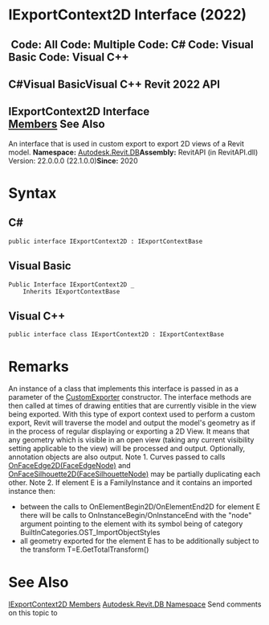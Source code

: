 # IExportContext2D Interface (2022)

﻿
 Code: All Code: Multiple Code: C# Code: Visual Basic Code: Visual C++   
---  
C#Visual BasicVisual C++
Revit 2022 API  
---  
IExportContext2D Interface  
[Members](163d8148-bf24-9bc2-3976-02ebf2388b1a.md "IExportContext2D Members") See Also  
---  
An interface that is used in custom export to export 2D views of a Revit model. 
**Namespace:** [Autodesk.Revit.DB](87546ba7-461b-c646-cbb1-2cb8f5bff8b2.md "Autodesk.Revit.DB Namespace")**Assembly:** RevitAPI (in RevitAPI.dll) Version: 22.0.0.0 (22.1.0.0)**Since:** 2020 
# Syntax
C#  
---  
```text
public interface IExportContext2D : IExportContextBase
```
  
Visual Basic  
---  
```text
Public Interface IExportContext2D _
	Inherits IExportContextBase
```
  
Visual C++  
---  
```text
public interface class IExportContext2D : IExportContextBase
```
  
# Remarks
An instance of a class that implements this interface is passed in as a parameter of the [CustomExporter](d2437433-9183-cbb1-1c67-dedd86db5b5a.md "CustomExporter Class") constructor. The interface methods are then called at times of drawing entities that are currently visible in the view being exported.
With this type of export context used to perform a custom export, Revit will traverse the model and output the model's geometry as if in the process of regular displaying or exporting a 2D View. It means that any geometry which is visible in an open view (taking any current visibility setting applicable to the view) will be processed and output. Optionally, annotation objects are also output.
Note 1. Curves passed to calls [OnFaceEdge2D(FaceEdgeNode)](c45260d6-c34c-3198-3ccf-d256348832bd.md "OnFaceEdge2D Method") and [OnFaceSilhouette2D(FaceSilhouetteNode)](ecad235e-baea-5217-4955-bf735034d57b.md "OnFaceSilhouette2D Method") may be partially duplicating each other. 
Note 2. If element E is a FamilyInstance and it contains an imported instance then: 
  * between the calls to OnElementBegin2D/OnElementEnd2D for element E there will be calls to OnInstanceBegin/OnInstanceEnd with the "node" argument pointing to the element with its symbol being of category BuiltInCategories.OST_ImportObjectStyles
  * all geometry exported for the element E has to be additionally subject to the transform T=E.GetTotalTransform()

# See Also
[IExportContext2D Members](163d8148-bf24-9bc2-3976-02ebf2388b1a.md "IExportContext2D Members")
[Autodesk.Revit.DB Namespace](87546ba7-461b-c646-cbb1-2cb8f5bff8b2.md "Autodesk.Revit.DB Namespace")
Send comments on this topic to 
